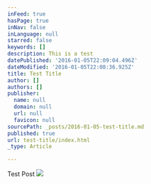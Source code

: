 ```yaml
---
inFeed: true
hasPage: true
inNav: false
inLanguage: null
starred: false
keywords: []
description: This is a test
datePublished: '2016-01-05T22:09:04.496Z'
dateModified: '2016-01-05T22:08:36.925Z'
title: Test Title
author: []
authors: []
publisher:
  name: null
  domain: null
  url: null
  favicon: null
sourcePath: _posts/2016-01-05-test-title.md
published: true
url: test-title/index.html
_type: Article

---
```

Test Post
![](https://the-grid-user-content.s3-us-west-2.amazonaws.com/a6a98204-5583-4788-8868-ce134b68ba8e.jpg)